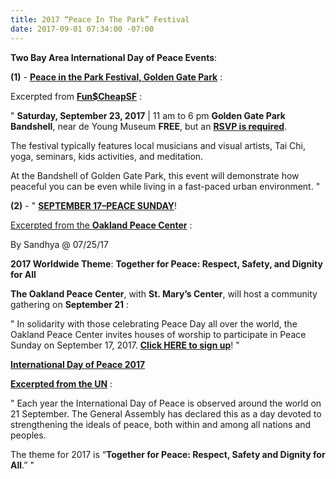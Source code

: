 ```yaml
---
title: 2017 “Peace In The Park” Festival
date: 2017-09-01 07:34:00 -07:00
---
```


**Two Bay Area International Day of Peace Events**:

**(1)** - [**Peace in the Park Festival, Golden Gate Park**](http://sf.funcheap.com/peace-park-festival-golden-gate-park/) :

Excerpted from [**Fun$CheapSF**](http://sf.funcheap.com/peace-park-festival-golden-gate-park/) :

"  **Saturday, September 23, 2017** | 11 am to 6 pm
**Golden Gate Park Bandshell**, near de Young Museum
**FREE**, but an [**RSVP is required**](https://www.eventbrite.com/e/5th-annual-peace-in-the-park-tickets-33023157152).

The festival typically features local musicians and visual artists, Tai Chi, yoga, seminars, kids activities, and meditation.

At the Bandshell of Golden Gate Park, this event will demonstrate how peaceful you can be even while living in a fast-paced urban environment.  "

**(2)** - "  **[SEPTEMBER 17–PEACE SUNDAY](http://oaklandpeacecenter.org/news/september-17-peace-sunday)**!

[Excerpted from the **Oakland Peace Center**]() :

By Sandhya @ 07/25/17 

**2017 Worldwide Theme**: **Together for Peace: Respect, Safety, and Dignity for All**

**The Oakland Peace Center**, with **St. Mary’s Center**, will host a community gathering on **September 21** :

"   In solidarity with those celebrating Peace Day all over the world, the Oakland Peace Center invites houses of worship to participate in Peace Sunday on September 17, 2017. [**Click HERE to sign up**](https://docs.google.com/forms/d/e/1FAIpQLSf5eiHIQUltuu9BHvgIZZWFq7lhsysQnELnvL3lrH7hzzS4Ew/viewform)!   "

[**International Day of Peace 2017**](http://www.un.org/en/events/peaceday/)

[**Excerpted from the UN**](http://www.un.org/en/events/peaceday/) :

"   Each year the International Day of Peace is observed around the world on 21 September. The General Assembly has declared this as a day devoted to strengthening the ideals of peace, both within and among all nations and peoples.

The theme for 2017 is “**Together for Peace: Respect, Safety and Dignity for All**.”  "